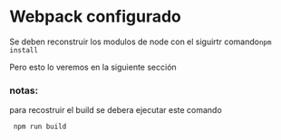 # Webpack configurado

Se deben reconstruir los modulos de node con el siguirtr comando```npm install```

Pero esto lo veremos en la siguiente sección
### notas:

 para recostruir el build  se  debera ejecutar este comando
 
``` npm run build```
